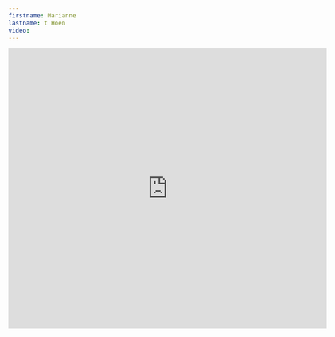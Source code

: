 ```yaml
--- 
firstname: Marianne
lastname: t Hoen
video: 
--- 
```


<iframe src="https://player.vimeo.com/video/560842950" width="640" height="564" frameborder="0" allow="autoplay; fullscreen" allowfullscreen></iframe>